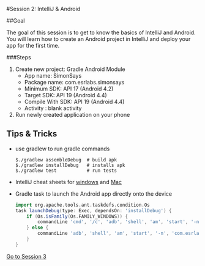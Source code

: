 #Session 2: IntelliJ & Android

##Goal 

The goal of this session is to get to know the basics of IntelliJ and Android. You will learn how to create an Android project in IntelliJ and deploy your app for the first time. 

###Steps

1. Create new project: Gradle Android Module
     * App name: SimonSays
     * Package name: com.esrlabs.simonsays
     * Minimum SDK: API 17 (Android 4.2)
     * Target SDK: API 19 (Android 4.4)
     * Compile With SDK: API 19 (Android 4.4)
     * Activity : blank activity
1. Run newly created application on your phone 

## Tips & Tricks

- use gradlew to run gradle commands
    ```
    $./gradlew assembleDebug  # build apk
    $./gradlew installDebug   # installs apk
    $./gradlew test           # run tests
    ```
    
- IntelliJ cheat sheets for  [windows](https://www.jetbrains.com/idea/docs/IntelliJIDEA_ReferenceCard.pdf) and [Mac](https://www.jetbrains.com/idea/docs/IntelliJIDEA_ReferenceCard_Mac.pdf)

- Gradle task to launch the Android app directly onto the device
    ```groovy
    import org.apache.tools.ant.taskdefs.condition.Os
    task launchDebug(type: Exec, dependsOn: 'installDebug') {
        if (Os.isFamily(Os.FAMILY_WINDOWS)) {
            commandLine 'cmd', '/c', 'adb', 'shell', 'am', 'start', '-n', 'com.esrlabs.simonsays/.NewGameActivity'
        } else {    
            commandLine 'adb', 'shell', 'am', 'start', '-n', 'com.esrlabs.simonsays/.NewGameActivity'
        }
    }
    ```
[Go to Session 3](https://github.com/esrlabs/android-tutorial/tree/master/session3)

